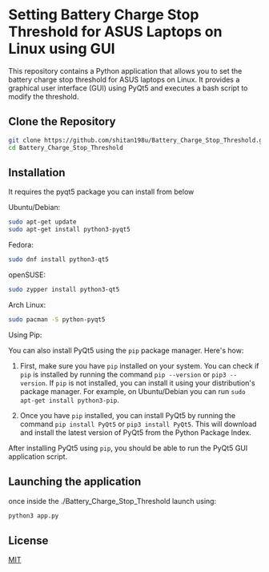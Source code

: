 
# Setting Battery Charge Stop Threshold for ASUS Laptops on Linux using GUI

This repository contains a Python application that allows you to set the battery charge stop threshold for ASUS laptops on Linux. It provides a graphical user interface (GUI) using PyQt5 and executes a bash script to modify the threshold.

## Clone the Repository

```bash
git clone https://github.com/shitan198u/Battery_Charge_Stop_Threshold.git
cd Battery_Charge_Stop_Threshold

```


## Installation

It requires the pyqt5 package you can install from below

Ubuntu/Debian:
```bash
sudo apt-get update
sudo apt-get install python3-pyqt5

```
Fedora:
```bash
sudo dnf install python3-qt5

```
openSUSE:
```bash
sudo zypper install python3-qt5

```
Arch Linux:
```bash
sudo pacman -S python-pyqt5

```   
Using Pip:

You can also install PyQt5 using the `pip` package manager. Here's how:

1. First, make sure you have `pip` installed on your system. You can check if `pip` is installed by running the command `pip --version` or `pip3 --version`. If `pip` is not installed, you can install it using your distribution's package manager. For example, on Ubuntu/Debian you can run `sudo apt-get install python3-pip`.

2. Once you have `pip` installed, you can install PyQt5 by running the command `pip install PyQt5` or `pip3 install PyQt5`. This will download and install the latest version of PyQt5 from the Python Package Index.

After installing PyQt5 using `pip`, you should be able to run the PyQt5 GUI application script.

## Launching the application
once inside the ./Battery_Charge_Stop_Threshold launch using:

```bash
python3 app.py
```


## License

[MIT](https://choosealicense.com/licenses/mit/)

